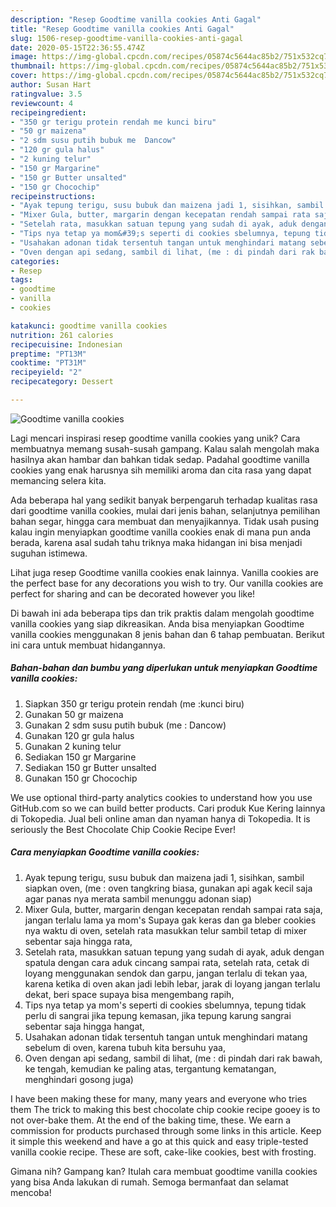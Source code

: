 ```yaml
---
description: "Resep Goodtime vanilla cookies Anti Gagal"
title: "Resep Goodtime vanilla cookies Anti Gagal"
slug: 1506-resep-goodtime-vanilla-cookies-anti-gagal
date: 2020-05-15T22:36:55.474Z
image: https://img-global.cpcdn.com/recipes/05874c5644ac85b2/751x532cq70/goodtime-vanilla-cookies-foto-resep-utama.jpg
thumbnail: https://img-global.cpcdn.com/recipes/05874c5644ac85b2/751x532cq70/goodtime-vanilla-cookies-foto-resep-utama.jpg
cover: https://img-global.cpcdn.com/recipes/05874c5644ac85b2/751x532cq70/goodtime-vanilla-cookies-foto-resep-utama.jpg
author: Susan Hart
ratingvalue: 3.5
reviewcount: 4
recipeingredient:
- "350 gr terigu protein rendah me kunci biru"
- "50 gr maizena"
- "2 sdm susu putih bubuk me  Dancow"
- "120 gr gula halus"
- "2 kuning telur"
- "150 gr Margarine"
- "150 gr Butter unsalted"
- "150 gr Chocochip"
recipeinstructions:
- "Ayak tepung terigu, susu bubuk dan maizena jadi 1, sisihkan, sambil siapkan oven, (me : oven tangkring biasa, gunakan api agak kecil saja agar panas nya merata sambil menunggu adonan siap)"
- "Mixer Gula, butter, margarin dengan kecepatan rendah sampai rata saja, jangan terlalu lama ya mom&#39;s Supaya gak keras dan ga bleber cookies nya waktu di oven, setelah rata masukkan telur sambil tetap di mixer sebentar saja hingga rata,"
- "Setelah rata, masukkan satuan tepung yang sudah di ayak, aduk dengan spatula dengan cara aduk cincang sampai rata, setelah rata, cetak di loyang menggunakan sendok dan garpu, jangan terlalu di tekan yaa, karena ketika di oven akan jadi lebih lebar, jarak di loyang jangan terlalu dekat, beri space supaya bisa mengembang rapih,"
- "Tips nya tetap ya mom&#39;s seperti di cookies sbelumnya, tepung tidak perlu di sangrai jika tepung kemasan, jika tepung karung sangrai sebentar saja hingga hangat,"
- "Usahakan adonan tidak tersentuh tangan untuk menghindari matang sebelum di oven, karena tubuh kita bersuhu yaa,"
- "Oven dengan api sedang, sambil di lihat, (me : di pindah dari rak bawah, ke tengah, kemudian ke paling atas, tergantung kematangan, menghindari gosong juga)"
categories:
- Resep
tags:
- goodtime
- vanilla
- cookies

katakunci: goodtime vanilla cookies 
nutrition: 261 calories
recipecuisine: Indonesian
preptime: "PT13M"
cooktime: "PT31M"
recipeyield: "2"
recipecategory: Dessert

---
```



![Goodtime vanilla cookies](https://img-global.cpcdn.com/recipes/05874c5644ac85b2/751x532cq70/goodtime-vanilla-cookies-foto-resep-utama.jpg)

Lagi mencari inspirasi resep goodtime vanilla cookies yang unik? Cara membuatnya memang susah-susah gampang. Kalau salah mengolah maka hasilnya akan hambar dan bahkan tidak sedap. Padahal goodtime vanilla cookies yang enak harusnya sih memiliki aroma dan cita rasa yang dapat memancing selera kita.

Ada beberapa hal yang sedikit banyak berpengaruh terhadap kualitas rasa dari goodtime vanilla cookies, mulai dari jenis bahan, selanjutnya pemilihan bahan segar, hingga cara membuat dan menyajikannya. Tidak usah pusing kalau ingin menyiapkan goodtime vanilla cookies enak di mana pun anda berada, karena asal sudah tahu triknya maka hidangan ini bisa menjadi suguhan istimewa.

Lihat juga resep Goodtime vanilla cookies enak lainnya. Vanilla cookies are the perfect base for any decorations you wish to try. Our vanilla cookies are perfect for sharing and can be decorated however you like!


Di bawah ini ada beberapa tips dan trik praktis dalam mengolah goodtime vanilla cookies yang siap dikreasikan. Anda bisa menyiapkan Goodtime vanilla cookies menggunakan 8 jenis bahan dan 6 tahap pembuatan. Berikut ini cara untuk membuat hidangannya.

<!--inarticleads1-->

##### Bahan-bahan dan bumbu yang diperlukan untuk menyiapkan Goodtime vanilla cookies:

1. Siapkan 350 gr terigu protein rendah (me :kunci biru)
1. Gunakan 50 gr maizena
1. Gunakan 2 sdm susu putih bubuk (me : Dancow)
1. Gunakan 120 gr gula halus
1. Gunakan 2 kuning telur
1. Sediakan 150 gr Margarine
1. Sediakan 150 gr Butter unsalted
1. Gunakan 150 gr Chocochip


We use optional third-party analytics cookies to understand how you use GitHub.com so we can build better products. Cari produk Kue Kering lainnya di Tokopedia. Jual beli online aman dan nyaman hanya di Tokopedia. It is seriously the Best Chocolate Chip Cookie Recipe Ever! 

<!--inarticleads2-->

##### Cara menyiapkan Goodtime vanilla cookies:

1. Ayak tepung terigu, susu bubuk dan maizena jadi 1, sisihkan, sambil siapkan oven, (me : oven tangkring biasa, gunakan api agak kecil saja agar panas nya merata sambil menunggu adonan siap)
1. Mixer Gula, butter, margarin dengan kecepatan rendah sampai rata saja, jangan terlalu lama ya mom&#39;s Supaya gak keras dan ga bleber cookies nya waktu di oven, setelah rata masukkan telur sambil tetap di mixer sebentar saja hingga rata,
1. Setelah rata, masukkan satuan tepung yang sudah di ayak, aduk dengan spatula dengan cara aduk cincang sampai rata, setelah rata, cetak di loyang menggunakan sendok dan garpu, jangan terlalu di tekan yaa, karena ketika di oven akan jadi lebih lebar, jarak di loyang jangan terlalu dekat, beri space supaya bisa mengembang rapih,
1. Tips nya tetap ya mom&#39;s seperti di cookies sbelumnya, tepung tidak perlu di sangrai jika tepung kemasan, jika tepung karung sangrai sebentar saja hingga hangat,
1. Usahakan adonan tidak tersentuh tangan untuk menghindari matang sebelum di oven, karena tubuh kita bersuhu yaa,
1. Oven dengan api sedang, sambil di lihat, (me : di pindah dari rak bawah, ke tengah, kemudian ke paling atas, tergantung kematangan, menghindari gosong juga)


I have been making these for many, many years and everyone who tries them The trick to making this best chocolate chip cookie recipe gooey is to not over-bake them. At the end of the baking time, these. We earn a commission for products purchased through some links in this article. Keep it simple this weekend and have a go at this quick and easy triple-tested vanilla cookie recipe. These are soft, cake-like cookies, best with frosting. 

Gimana nih? Gampang kan? Itulah cara membuat goodtime vanilla cookies yang bisa Anda lakukan di rumah. Semoga bermanfaat dan selamat mencoba!
